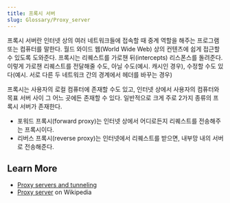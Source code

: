 ```yaml
---
title: 프록시 서버
slug: Glossary/Proxy_server
---
```

프록시 서버란 인터넷 상의 여러 네트워크들에 접속할 때 중계 역할을 해주는 프로그램 또는 컴퓨터를 말한다. 월드 와이드 웹(World Wide Web) 상의 컨텐츠에 쉽게 접근할 수 있도록 도와준다. 프록시는 리퀘스트를 가로챈 뒤(intercepts) 리스폰스를 돌려준다. 이렇게 가로챈 리퀘스트를 전달해줄 수도, 아닐 수도(예시. 캐시인 경우), 수정할 수도 있다(예시. 서로 다른 두 네트워크 간의 경계에서 헤더를 바꾸는 경우)

프록시는 사용자의 로컬 컴퓨터에 존재할 수도 있고, 인터넷 상에서 사용자의 컴퓨터와 목표 서버 사이 그 어느 곳에든 존재할 수 있다. 일반적으로 크게 주로 2가지 종류의 프록시 서버가 존재한다.

- 포워드 프록시(forward proxy)는 인터넷 상에서 어디로든지 리퀘스트를 전송해주는 프록시이다.
- 리버스 프록시(reverse proxy)는 인터넷에서 리퀘스트를 받으면, 내부망 내의 서버로 전송해준다.

## Learn More

- [Proxy servers and tunneling](/ko/docs/Web/HTTP/Proxy_servers_and_tunneling)
- [Proxy server](https://en.wikipedia.org/wiki/Proxy_server) on Wikipedia
